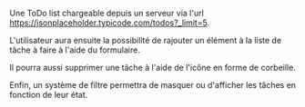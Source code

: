 Une ToDo list chargeable depuis un serveur via l'url https://jsonplaceholder.typicode.com/todos?_limit=5. 

L'utilisateur aura ensuite la possibilité de rajouter un élément à la liste de tâche à faire à l'aide du formulaire. 

Il pourra aussi supprimer une tâche à l'aide de l'icône en forme de corbeille. 

Enfin, un système de filtre permettra de masquer ou d'afficher les tâches en fonction de leur état.